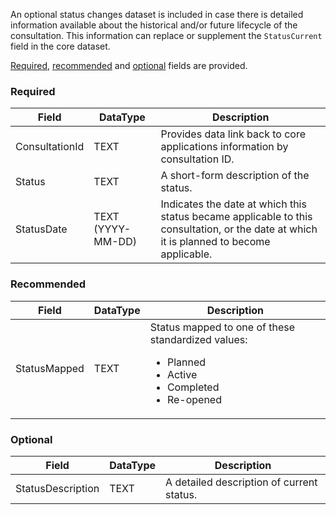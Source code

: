 An optional status changes dataset is included in case there is detailed information available about the historical and/or future lifecycle of the consultation. This information can replace or supplement the `StatusCurrent` field in the core dataset.

[Required](#required), [recommended](#recommended) and [optional](#optional) fields are provided.

### Required

Field          | DataType          | Description
---------------|-------------------|------------
ConsultationId | TEXT              | Provides data link back to core applications information by consultation ID.
Status         | TEXT              | A short-form description of the status.
StatusDate     | TEXT (YYYY-MM-DD) | Indicates the date at which this status became applicable to this consultation, or the date at which it is planned to become applicable.

### Recommended

Field          | DataType | Description
---------------|----------|------------
StatusMapped   | TEXT     | Status mapped to one of these standardized values:  <ul><li>Planned</li><li>Active</li><li>Completed</li><li>Re-opened</li></ul>

### Optional

Field             | DataType | Description
------------------|----------|------------
StatusDescription | TEXT     | A detailed description of current status.
